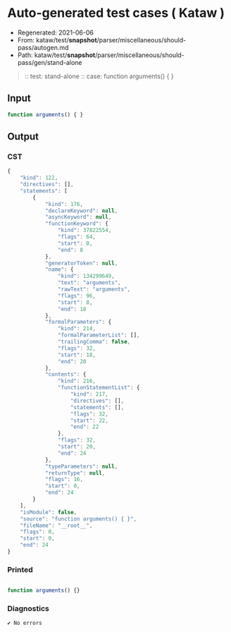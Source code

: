 # Auto-generated test cases ( Kataw )
- Regenerated: 2021-06-06
- From: kataw/test/__snapshot__/parser/miscellaneous/should-pass/autogen.md
- Path: kataw/test/__snapshot__/parser/miscellaneous/should-pass/gen/stand-alone
> :: test: stand-alone
> :: case: function arguments() { }
## Input

`````js
function arguments() { }
`````
## Output

### CST

```javascript
{
    "kind": 122,
    "directives": [],
    "statements": [
        {
            "kind": 176,
            "declareKeyword": null,
            "asyncKeyword": null,
            "functionKeyword": {
                "kind": 37822554,
                "flags": 64,
                "start": 0,
                "end": 8
            },
            "generatorToken": null,
            "name": {
                "kind": 134299649,
                "text": "arguments",
                "rawText": "arguments",
                "flags": 96,
                "start": 8,
                "end": 18
            },
            "formalParameters": {
                "kind": 214,
                "formalParameterList": [],
                "trailingComma": false,
                "flags": 32,
                "start": 18,
                "end": 20
            },
            "contents": {
                "kind": 216,
                "functionStatementList": {
                    "kind": 217,
                    "directives": [],
                    "statements": [],
                    "flags": 32,
                    "start": 22,
                    "end": 22
                },
                "flags": 32,
                "start": 20,
                "end": 24
            },
            "typeParameters": null,
            "returnType": null,
            "flags": 16,
            "start": 0,
            "end": 24
        }
    ],
    "isModule": false,
    "source": "function arguments() { }",
    "fileName": "__root__",
    "flags": 0,
    "start": 0,
    "end": 24
}
```

### Printed

```javascript

function arguments() {}
```

### Diagnostics

```javascript
✔ No errors
```

